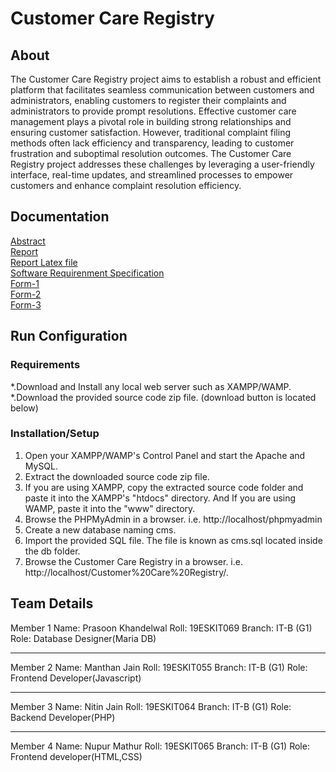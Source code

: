 # Customer Care Registry
## About
The Customer Care Registry project aims to establish a robust and efficient platform that facilitates
seamless communication between customers and administrators, enabling customers to register
their complaints and administrators to provide prompt resolutions. Effective customer care
management plays a pivotal role in building strong relationships and ensuring customer
satisfaction. However, traditional complaint filing methods often lack efficiency and transparency,
leading to customer frustration and suboptimal resolution outcomes. The Customer Care Registry
project addresses these challenges by leveraging a user-friendly interface, real-time updates, and
streamlined processes to empower customers and enhance complaint resolution efficiency.

## Documentation
[Abstract](https://github.com/prasoonkhandelwal/customer_care_registry/blob/main/Documentation/Abstract.pdf) <br>
[Report](https://github.com/prasoonkhandelwal/customer_care_registry/blob/main/Documentation/ProjectReport_Customer_Care_Registry.pdf) <br>
[Report Latex file](https://github.com/prasoonkhandelwal/customer_care_registry/blob/main/Documentation/Customer_Care_Registry.zip) <br>
[Software Requirenment Specification](https://github.com/prasoonkhandelwal/customer_care_registry/blob/main/Documentation/SRS_Customer_Care_Registry.pdf) <br>
[Form-1](https://github.com/prasoonkhandelwal/customer_care_registry/blob/main/Documentation/Form1.pdf)<br>
[Form-2](https://github.com/prasoonkhandelwal/customer_care_registry/blob/main/Documentation/Form3.pdf)<br>
[Form-3](https://github.com/prasoonkhandelwal/customer_care_registry/blob/main/Documentation/Form3.pdf)<br>

## Run Configuration
###  Requirements
*.Download and Install any local web server such as XAMPP/WAMP. <br>
*.Download the provided source code zip file. (download button is located below)

### Installation/Setup
1. Open your XAMPP/WAMP's Control Panel and start the Apache and MySQL.<br>
2. Extract the downloaded source code zip file.<br>
3. If you are using XAMPP, copy the extracted source code folder and paste it 
    into the XAMPP's "htdocs" directory. And If you are using WAMP, paste it into the "www" directory.<br>
4. Browse the PHPMyAdmin in a browser. i.e. http://localhost/phpmyadmin<br>
5. Create a new database naming cms.<br>
6. Import the provided SQL file. The file is known as cms.sql located inside the db folder.<br>
7. Browse the Customer Care Registry in a browser. i.e. http://localhost/Customer%20Care%20Registry/. <br>



## Team Details

Member 1
Name: Prasoon Khandelwal
Roll: 19ESKIT069
Branch: IT-B (G1)
Role: Database Designer(Maria DB)

********

Member 2
Name: Manthan Jain
Roll: 19ESKIT055
Branch: IT-B (G1)
Role: Frontend Developer(Javascript)

********

Member 3
Name: Nitin Jain
Roll: 19ESKIT064
Branch: IT-B (G1)
Role: Backend Developer(PHP)

********

Member 4
Name: Nupur Mathur
Roll: 19ESKIT065
Branch: IT-B (G1)
Role: Frontend developer(HTML,CSS)
